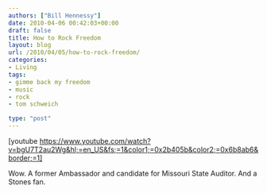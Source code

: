 ```yaml
---
authors: ["Bill Hennessy"]
date: 2010-04-06 00:42:03+00:00
draft: false
title: How to Rock Freedom
layout: blog
url: /2010/04/05/how-to-rock-freedom/
categories:
- Living
tags:
- gimme back my freedom
- music
- rock
- tom schweich

type: "post"
---
```


[youtube https://www.youtube.com/watch?v=bgU7T2au2Wg&hl;=en_US&fs;=1&color1;=0x2b405b&color2;=0x6b8ab6&border;=1]  

 

Wow. A former Ambassador and candidate for Missouri State Auditor. And a Stones fan. 
